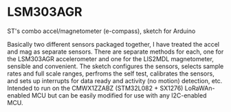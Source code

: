 # LSM303AGR
ST's combo accel/magnetometer (e-compass), sketch for Arduino

Basically two different sensors packaged together, I have treated the accel and mag as separate sensors. There are separate methods for each, one for the LSM303AGR accelerometer and one for the LIS2MDL magnetometer, sensible and convenient. The sketch configures the sensors, selects sample rates and full scale ranges, perfroms the self test, calibrates the sensors, and sets up interrupts for data ready and activity (no motion) detection, etc. Intended to run on the CMWX1ZZABZ (STM32L082 + SX1276) LoRaWAn-enabled MCU but can be easily modified for use with any I2C-enabled MCU.
